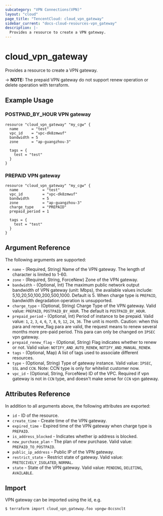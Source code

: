 ```yaml
---
subcategory: "VPN Connections(VPN)"
layout: "cloud"
page_title: "TencentCloud: cloud_vpn_gateway"
sidebar_current: "docs-cloud-resources-vpn_gateway"
description: |-
  Provides a resource to create a VPN gateway.
---
```


# cloud_vpn_gateway

Provides a resource to create a VPN gateway.

-> **NOTE:** The prepaid VPN gateway do not support renew operation or delete operation with terraform.

## Example Usage

### POSTPAID_BY_HOUR VPN gateway

```hcl
resource "cloud_vpn_gateway" "my_cgw" {
  name      = "test"
  vpc_id    = "vpc-dk8zmwuf"
  bandwidth = 5
  zone      = "ap-guangzhou-3"

  tags = {
    test = "test"
  }
}
```

### PREPAID VPN gateway

```hcl
resource "cloud_vpn_gateway" "my_cgw" {
  name           = "test"
  vpc_id         = "vpc-dk8zmwuf"
  bandwidth      = 5
  zone           = "ap-guangzhou-3"
  charge_type    = "PREPAID"
  prepaid_period = 1

  tags = {
    test = "test"
  }
}
```

## Argument Reference

The following arguments are supported:

* `name` - (Required, String) Name of the VPN gateway. The length of character is limited to 1-60.
* `zone` - (Required, String, ForceNew) Zone of the VPN gateway.
* `bandwidth` - (Optional, Int) The maximum public network output bandwidth of VPN gateway (unit: Mbps), the available values include: 5,10,20,50,100,200,500,1000. Default is 5. When charge type is `PREPAID`, bandwidth degradation operation is unsupported.
* `charge_type` - (Optional, String) Charge Type of the VPN gateway. Valid value: `PREPAID`, `POSTPAID_BY_HOUR`. The default is `POSTPAID_BY_HOUR`.
* `prepaid_period` - (Optional, Int) Period of instance to be prepaid. Valid value: `1`, `2`, `3`, `4`, `6`, `7`, `8`, `9`, `12`, `24`, `36`. The unit is month. Caution: when this para and renew_flag para are valid, the request means to renew several months more pre-paid period. This para can only be changed on `IPSEC` vpn gateway.
* `prepaid_renew_flag` - (Optional, String) Flag indicates whether to renew or not. Valid value: `NOTIFY_AND_AUTO_RENEW`, `NOTIFY_AND_MANUAL_RENEW`.
* `tags` - (Optional, Map) A list of tags used to associate different resources.
* `type` - (Optional, String) Type of gateway instance. Valid value: `IPSEC`, `SSL` and `CCN`. Note: CCN type is only for whitelist customer now.
* `vpc_id` - (Optional, String, ForceNew) ID of the VPC. Required if vpn gateway is not in `CCN` type, and doesn't make sense for `CCN` vpn gateway.

## Attributes Reference

In addition to all arguments above, the following attributes are exported:

* `id` - ID of the resource.
* `create_time` - Create time of the VPN gateway.
* `expired_time` - Expired time of the VPN gateway when charge type is `PREPAID`.
* `is_address_blocked` - Indicates whether ip address is blocked.
* `new_purchase_plan` - The plan of new purchase. Valid value: `PREPAID_TO_POSTPAID`.
* `public_ip_address` - Public IP of the VPN gateway.
* `restrict_state` - Restrict state of gateway. Valid value: `PRETECIVELY_ISOLATED`, `NORMAL`.
* `state` - State of the VPN gateway. Valid value: `PENDING`, `DELETING`, `AVAILABLE`.


## Import

VPN gateway can be imported using the id, e.g.

```
$ terraform import cloud_vpn_gateway.foo vpngw-8ccsnclt
```

